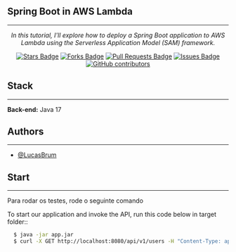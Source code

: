 ## Spring Boot in AWS Lambda
___
<p align="center"><i>In this tutorial, I'll explore how to deploy a Spring Boot application to AWS Lambda using the Serverless Application Model (SAM) framework.</i></p>
<div align="center">
  <a href="https://github.com/LucasBrum/dev-studies/stargazers"><img src="https://img.shields.io/github/stars/elangosundar/awesome-README-templates" alt="Stars Badge"/></a>
<a href="https://github.com/LucasBrum/dev-studies/network/members"><img src="https://img.shields.io/github/forks/elangosundar/awesome-README-templates" alt="Forks Badge"/></a>
<a href="https://github.com/LucasBrum/dev-studies/pulls"><img src="https://img.shields.io/github/issues-pr/elangosundar/awesome-README-templates" alt="Pull Requests Badge"/></a>
<a href="https://github.com/LucasBrum/dev-studies/issues"><img src="https://img.shields.io/github/issues/elangosundar/awesome-README-templates" alt="Issues Badge"/></a>
<a href="https://github.com/LucasBrum/dev-studies/graphs/contributors"><img alt="GitHub contributors" src="https://img.shields.io/github/contributors/elangosundar/awesome-README-templates?color=2b9348"></a>
</div>

## Stack
___
**Back-end:** Java 17

## Authors
___
- [@LucasBrum](https://github.com/LucasBrum)

## Start 
___

Para rodar os testes, rode o seguinte comando

To start our application and invoke the API, run this code below in target folder::
```bash
  $ java -jar app.jar
  $ curl -X GET http://localhost:8080/api/v1/users -H "Content-Type: application/json"
```


